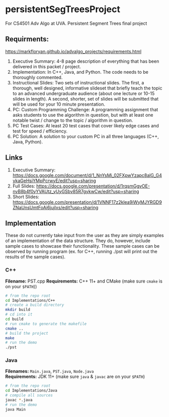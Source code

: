 # persistentSegTreesProject
For CS4501 Adv Algo at UVA. Persistent Segment Trees final project

## Requirments:
https://markfloryan.github.io/advalgo_projects/requirements.html
1) Executive Summary: 4-8 page description of everything that has been delivered in this packet / project.
2) Implementation: In C++, Java, and Python. The code needs to be thoroughly commented.
3) Instructional Slides: Two sets of instructional slides. The first, a thorough, well designed, informative slideset that briefly teach the topic to an advanced undergraduate audience (about one lecture or 10-15 slides in length). A second, shorter, set of slides will be submitted that will be used for your 10 minute presentation.
4) PC: Custom Programming Challenge: A programming assignment that asks students to use the algorithm in question, but with at least one notable twist / change to the topic / algorithm in question.
5) PC Test Cases: At least 20 test cases that cover likely edge cases and test for speed / efficiency.
6) PC Solution: A solution to your custom PC in all three languages (C++, Java, Python).

## Links
1) Executive Summary: https://docs.google.com/document/d/1_NnYsMi_02FXpwYzapc8alG_G4ykaGeHsiYMpPcrwyE/edit?usp=sharing
2) Full Slides: https://docs.google.com/presentation/d/1rqsmGgvOE-nvB8b4f0yYVAUtz_yUyGSbv85R7gykwCw/edit?usp=sharing
3) Short Slides: https://docs.google.com/presentation/d/1VNNF17z2klea9iWyMJYRGD9ZNaUnsUmtFoAi6jujlxs/edit?usp=sharing

## Implementation

These do not currently take input from the user as they are simply examples of an implementation of the data structure.
They do, however, include sample cases to showcase their functionality. These sample cases can be observed by running
program (ex. for C++, running ./pst will print out the results of the sample cases).

### C++
**Filename:** PST.cpp
**Requirements:** C++ 11+ and CMake (make sure `cmake` is on your `$PATH`))

```bash
# from the repo root
cd Implementations/C++
# create a build directory
mkdir build
# cd into it
cd build
# run cmake to generate the makefile
cmake ..
# build the project
make
# run the demo
./pst
```

### Java

**Filenames:** `Main.java`, `PST.java`, `Node.java`  
**Requirements:** JDK 11+ (make sure `java` & `javac` are on your `$PATH`)

```bash
# from the repo root
cd Implementations/Java
# compile all sources
javac *.java
# run the demo
java Main

